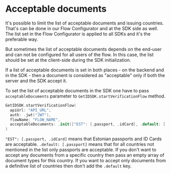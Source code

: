 # Acceptable documents

It's possible to limit the list of acceptable documents and issuing countries. That's can be done in our Flow Configurator and at the SDK side as well. The list set in the Flow Configurator is applied to all SDKs and it's the preferable way.

But sometimes the list of acceptable documents depends on the end-user and can not be configured for all users of the flow. In this case, the list should be set at the client-side during the SDK initialization.

If a list of acceptable documents is set in both places - on the backend and in the SDK - then a document is considered as "acceptable" only if both the server and the SDK accept it.

To set the list of acceptable documents in the SDK one have to pass `acceptableDocuments` parameter to `GetIDSDK.startVerificationFlow` method.

```swift
GetIDSDK.startVerificationFlow(
  apiUrl: "API_URL",
  auth: .jwt("JWT"),
  flowName: "FLOW_NAME",
  acceptableDocuments: .init(["EST": [.passport, .idCard], .default: [.passport]])
)
```

`"EST": [.passport, .idCard]` means that Estonian passports and ID Cards are acceptable.
`.default: [.passport]` means that for all countries not mentioned in the list only passports are acceptable. If you don't want to accept any documents from a specific country then pass an empty array of document types for this country. If you want to accept only documents from a definitive list of countries then don't add the `.default` key.